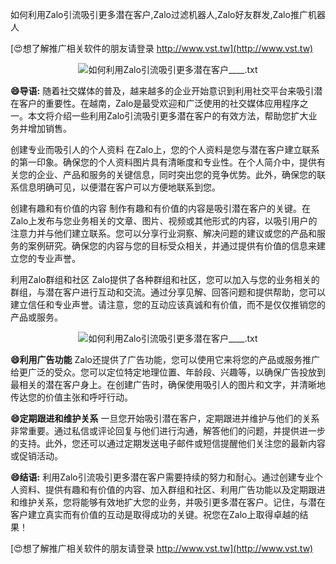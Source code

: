 如何利用Zalo引流吸引更多潜在客户,Zalo过滤机器人,Zalo好友群发,Zalo推广机器人

[😍想了解推广相关软件的朋友请登录 http://www.vst.tw](http://www.vst.tw)

 <center><img src="https://vst.tw/MP4/tuiguang/png/5.png" alt="如何利用Zalo引流吸引更多潜在客户____.txt"></center>

**😄导语:**
随着社交媒体的普及，越来越多的企业开始意识到利用社交平台来吸引潜在客户的重要性。在越南，Zalo是最受欢迎和广泛使用的社交媒体应用程序之一。本文将介绍一些利用Zalo引流吸引更多潜在客户的有效方法，帮助您扩大业务并增加销售。

创建专业而吸引人的个人资料
在Zalo上，您的个人资料是您与潜在客户建立联系的第一印象。确保您的个人资料图片具有清晰度和专业性。在个人简介中，提供有关您的企业、产品和服务的关键信息，同时突出您的竞争优势。此外，确保您的联系信息明确可见，以便潜在客户可以方便地联系到您。

创建有趣和有价值的内容
制作有趣和有价值的内容是吸引潜在客户的关键。在Zalo上发布与您业务相关的文章、图片、视频或其他形式的内容，以吸引用户的注意力并与他们建立联系。您可以分享行业洞察、解决问题的建议或您的产品和服务的案例研究。确保您的内容与您的目标受众相关，并通过提供有价值的信息来建立您的专业声誉。

利用Zalo群组和社区
Zalo提供了各种群组和社区，您可以加入与您的业务相关的群组，与潜在客户进行互动和交流。通过分享见解、回答问题和提供帮助，您可以建立信任和专业声誉。请注意，您的互动应该真诚和有价值，而不是仅仅推销您的产品或服务。

 <center><img src="https://vst.tw/MP4/tuiguang/png/8.png" alt="如何利用Zalo引流吸引更多潜在客户____.txt"></center>

**😄利用广告功能**
Zalo还提供了广告功能，您可以使用它来将您的产品或服务推广给更广泛的受众。您可以定位特定地理位置、年龄段、兴趣等，以确保广告投放到最相关的潜在客户身上。在创建广告时，确保使用吸引人的图片和文字，并清晰地传达您的价值主张和呼吁行动。

**😄定期跟进和维护关系**
一旦您开始吸引潜在客户，定期跟进并维护与他们的关系非常重要。通过私信或评论回复与他们进行沟通，解答他们的问题，并提供进一步的支持。此外，您还可以通过定期发送电子邮件或短信提醒他们关注您的最新内容或促销活动。

**😄结语:**
利用Zalo引流吸引更多潜在客户需要持续的努力和耐心。通过创建专业个人资料、提供有趣和有价值的内容、加入群组和社区、利用广告功能以及定期跟进和维护关系，您将能够有效地扩大您的业务，并吸引更多潜在客户。记住，与潜在客户建立真实而有价值的互动是取得成功的关键。祝您在Zalo上取得卓越的结果！

[😍想了解推广相关软件的朋友请登录 http://www.vst.tw](http://www.vst.tw)



